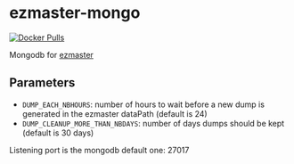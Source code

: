 # ezmaster-mongo

[![Docker Pulls](https://img.shields.io/docker/pulls/inistcnrs/ezmaster-mongo.svg)](https://registry.hub.docker.com/u/inistcnrs/ezmaster-mongo/)

Mongodb for [ezmaster](https://github.com/Inist-CNRS/ezmaster)

## Parameters

* ``DUMP_EACH_NBHOURS``: number of hours to wait before a new dump is generated in the ezmaster dataPath (default is 24)
* ``DUMP_CLEANUP_MORE_THAN_NBDAYS``: number of days dumps should be kept (default is 30 days)

Listening port is the mongodb default one: 27017